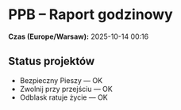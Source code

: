 # PPB – Raport godzinowy
**Czas (Europe/Warsaw):** 2025-10-14 00:16

## Status projektów
- Bezpieczny Pieszy — OK
- Zwolnij przy przejściu — OK
- Odblask ratuje życie — OK

